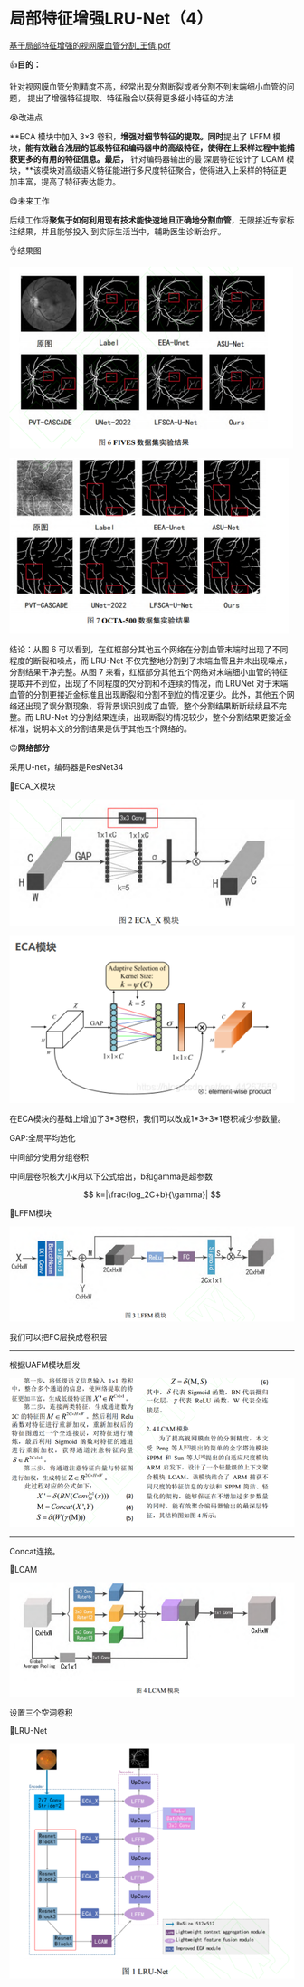 # 局部特征增强LRU-Net（4）

[基于局部特征增强的视网膜血管分割\_王倩.pdf](file/基于局部特征增强的视网膜血管分割_王倩_ta9Rf71ICa.pdf "基于局部特征增强的视网膜血管分割_王倩.pdf")

👍**目的：**

针对视网膜血管分割精度不高，经常出现分割断裂或者分割不到末端细小血管的问题，
提出了增强特征提取、特征融合以获得更多细小特征的方法

😭改进点

\*\*ECA 模块中加入 3×3 卷积，**增强对细节特征的提取。同时**提出了 LFFM 模块，**能有效融合浅层的低级特征和编码器中的高级特征，使得在上采样过程中能捕获更多的有用的特征信息。最后，** 针对编码器输出的最
深层特征设计了 LCAM 模块，\*\*该模块对高级语义特征能进行多尺度特征聚合，使得进入上采样的特征更加丰富，提高了特征表达能力。

😋未来工作

后续工作将**聚焦于如何利用现有技术能快速地且正确地分割血管**，无限接近专家标注结果，并且能够投入
到实际生活当中，辅助医生诊断治疗。

👌结果图

![](image/image_faRzYZ2wUm.png)

![](image/image_qmW5qqGK_h.png)

结论：从图 6 可以看到，在红框部分其他五个网络在分割血管末端时出现了不同程度的断裂和噪点，而 LRU-Net 不仅完整地分割到了末端血管且并未出现噪点，分割结果干净完整。从图 7 来看，红框部分其他五个网络对末端细小血管的特征提取并不到位，出现了不同程度的欠分割和不连续的情况，而 LRUNet 对于末端血管的分割更接近金标准且出现断裂和分割不到位的情况更少。此外，其他五个网络还出现了误分割现象，将背景误识别成了血管，整个分割结果断断续续且不完整。而 LRU-Net 的分割结果连续，出现断裂的情况较少，整个分割结果更接近金标准，说明本文的分割结果是优于其他五个网络的。

😐**网络部分**

采用U-net，编码器是ResNet34

🎈ECA\_X模块

![](image/image_kAv8S2g9Wr.png)

![](image/image_xbxsThUuLA.png)

在ECA模块的基础上增加了3\*3卷积，我们可以改成1\*3+3\*1卷积减少参数量。

GAP:全局平均池化

中间部分使用分组卷积

中间层卷积核大小k用以下公式给出，b和gamma是超参数

$$
k=|\frac{log_2C+b}{\gamma}|
$$

🎈LFFM模块

![](image/image_Vjl_LI3k8V.png)

我们可以把FC层换成卷积层

***

根据UAFM模块启发

![](image/image_sAfk476Ufk.png)

***

Concat连接。

🎈LCAM

![](image/image_Y3LcP8uR2A.png)

设置三个空洞卷积

🎈LRU-Net

![](image/image_BUVJmEGsuG.png)
